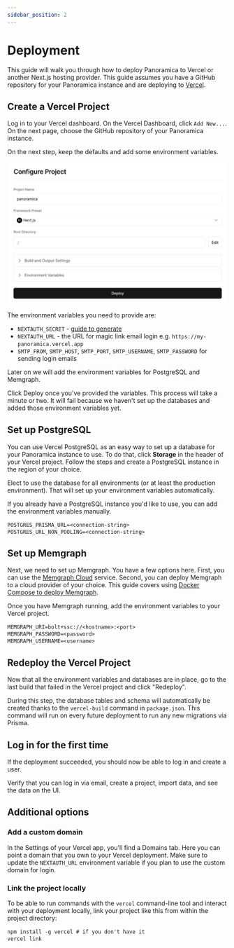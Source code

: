 ```yaml
---
sidebar_position: 2
---
```


# Deployment

This guide will walk you through how to deploy Panoramica to Vercel or another Next.js hosting provider. This guide assumes you have a GitHub repository for your Panoramica instance
and are deploying to [Vercel](https://vercel.com/).

## Create a Vercel Project

Log in to your Vercel dashboard. On the Vercel Dashboard, click `Add New...`. On the next page, choose the GitHub repository of your Panoramica instance.

On the next step, keep the defaults and add some environment variables.

![Configure Vercel Project](vercel-configure-project.jpg)

The environment variables you need to provide are:

- `NEXTAUTH_SECRET` - [guide to generate](https://next-auth.js.org/configuration/options#secret)
- `NEXTAUTH_URL` - the URL for magic link email login e.g. `https://my-panoramica.vercel.app`
- `SMTP_FROM`, `SMTP_HOST`, `SMTP_PORT`, `SMTP_USERNAME`, `SMTP_PASSWORD` for sending login emails

Later on we will add the environment variables for PostgreSQL and Memgraph.

Click Deploy once you've provided the variables. This process will take a minute or two.
It will fail because we haven't set up the databases and added those environment
variables yet.

## Set up PostgreSQL

You can use Vercel PostgreSQL as an easy way to set up a database for your
Panoramica instance to use. To do that, click **Storage** in the header of your Vercel project. Follow the steps and create a PostgreSQL instance in the region of your choice.

Elect to use the database for all environments (or at least the production environment). That will set up your environment variables automatically.

If you already have a PostgreSQL instance you'd like to use,
you can add the environment variables manually.

```text
POSTGRES_PRISMA_URL=<connection-string>
POSTGRES_URL_NON_POOLING=<connection-string>
```

## Set up Memgraph

Next, we need to set up Memgraph. You have a few options here.
First, you can use the [Memgraph Cloud](https://cloud.memgraph.com/) service.
Second, you can deploy Memgraph to a cloud provider of your choice. This
guide covers using [Docker Compose to deploy Memgraph](https://memgraph.com/docs/memgraph/reference-guide/deployment/docker).

Once you have Memgraph running, add the environment variables to your Vercel project.

```text
MEMGRAPH_URI=bolt+ssc://<hostname>:<port>
MEMGRAPH_PASSWORD=<password>
MEMGRAPH_USERNAME=<username>
```

## Redeploy the Vercel Project

Now that all the environment variables and databases are in place,
go to the last build that failed in the Vercel project and click
"Redeploy".

During this step, the database tables and schema will automatically be created thanks
to the `vercel-build` command in `package.json`. This command will
run on every future deployment to run any new migrations via Prisma.

## Log in for the first time

If the deployment succeeded, you should now be able to log in and create a user.

Verify that you can log in via email, create a project, import data,
and see the data on the UI.

## Additional options

### Add a custom domain

In the Settings of your Vercel app, you'll find a Domains tab.
Here you can point a domain that you own to your Vercel deployment.
Make sure to update the `NEXTAUTH_URL` environment variable if you
plan to use the custom domain for login.

### Link the project locally

To be able to run commands with the `vercel` command-line tool and interact with your
deployment locally, link your project like this from within the project directory:

```shell
npm install -g vercel # if you don't have it
vercel link
```
